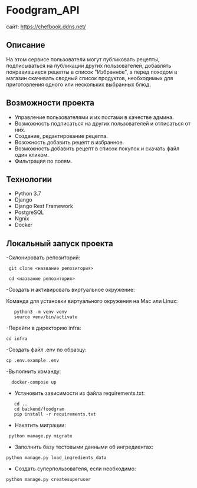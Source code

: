 # Foodgram_API

сайт: https://chefbook.ddns.net/

## Описание

На этом сервисе пользователи могут публиковать рецепты, подписываться на публикации других пользователей, добавлять понравившиеся рецепты в список "Избранное", а перед походом в магазин скачивать сводный список продуктов, необходимых для приготовления одного или нескольких выбранных блюд.

## Возможности проекта
- Управление пользователями и их постами в качестве админа.
- Возможность подписаться на других пользователей и отписаться от них.
- Создание, редактирование рецепта.
- Возожность добавить рецепт в избранное.
- Возможность добавить рецепт в список покупок и скачать файл один кликом.
- Фильтрация по полям.

## Технологии 
- Python 3.7
- Django
- Django Rest Framework
- PostgreSQL
- Ngnix
- Docker

## Локальный запуск проекта
-Склонировать репозиторий:
```
 git clone <название репозитория>
```
```
 cd <название репозитория> 
```
-Cоздать и активировать виртуальное окружение:

Команда для установки виртуального окружения на Mac или Linux:
```
   python3 -m venv venv
   source venv/bin/activate
```
-Перейти в директорию infra:
```
cd infra
```
-Создать файл .env по образцу:
```
cp .env.example .env
```
-Выполнить команду:
```
  docker-compose up 
```
-  Установить зависимости из файла requirements.txt:
```
   cd ..
   cd backend/foodgram
   pip install -r requirements.txt 
```
-  Накатить миграции:
```
 python manage.py migrate
```
- Заполнить базу тестовыми данными об ингредиентах:
```
python manage.py load_ingredients_data
```
- Создать суперпользователя, если необходимо:
```
python manage.py createsuperuser
```

